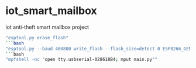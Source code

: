 # iot_smart_mailbox
iot anti-theft smart mailbox project
```bash
"esptool.py erase_flash"
```bash
"esptool.py --baud 460800 write_flash --flash_size=detect 0 ESP8266_GENERIC-20230426-v1.20.0.bin"
```bash
"mpfshell -nc "open tty.usbserial-028618B4; mput main.py""

